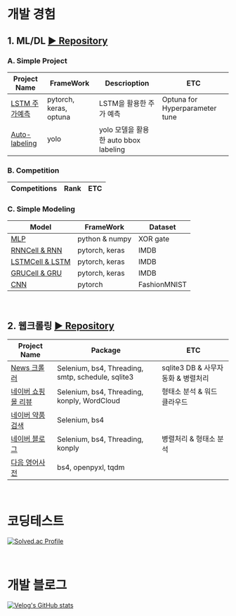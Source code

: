 # 개발 경험

## 1. ML/DL  [▶ Repository](https://github.com/Xenrose/my_project)
### A. Simple Project
|Project Name|FrameWork|Descrioption|ETC|
|--|--|--|--|
|[LSTM 주가예측](https://github.com/Xenrose/my_project/tree/main/LSTM_stock_price_prediction)|pytorch, keras, optuna|LSTM을 활용한 주가 예측|Optuna for Hyperparameter tune|
|[Auto-labeling](https://github.com/Xenrose/my_project/tree/main/auto-labeling)|yolo|yolo 모델을 활용한 auto bbox labeling||

### B. Competition  
|Competitions|Rank|ETC|
|--|--|--|

### C. Simple Modeling  
|Model|FrameWork|Dataset|
|--|--|--|
|[MLP](https://github.com/Xenrose/my_project/tree/main/Simple-model/MLP_XOR)  |python & numpy |XOR gate|
|[RNNCell & RNN](https://github.com/Xenrose/my_project/tree/main/Simple-model/RNN)|pytorch, keras|IMDB|
|[LSTMCell & LSTM](https://github.com/Xenrose/my_project/blob/main/Simple-model/LSTM)|pytorch, keras|IMDB|
|[GRUCell & GRU](https://github.com/Xenrose/my_project/blob/main/Simple-model/GRU)  |pytorch, keras|IMDB|
|[CNN](https://github.com/Xenrose/my_project/blob/main/Simple-model/CNN)  |pytorch|FashionMNIST| 

<br>



## 2. 웹크롤링 [▶ Repository](https://github.com/Xenrose/web-crawling)
|Project Name|Package|ETC|
|--|--|--|
|[News 크롤러](https://github.com/Xenrose/web-crawling/tree/main/new_crawler)|Selenium, bs4, Threading, smtp, schedule, sqlite3|sqlite3 DB & 사무자동화 & 병렬처리
|[네이버 쇼핑몰 리뷰](https://github.com/Xenrose/web-crawling/tree/main/naver_shopping_review) |Selenium, bs4, Threading, konply, WordCloud| 형태소 분석 & 워드 클라우드
|[네이버 약품 검색](https://github.com/Xenrose/web-crawling/tree/main/naver_pill_crawling)  |Selenium, bs4
|[네이버 블로그](https://github.com/Xenrose/web-crawling/tree/main/naver_blog_crawler)  |Selenium, bs4, Threading, konply | 병렬처리 & 형태소 분석
|[다음 영어사전](https://github.com/Xenrose/web-crawling/tree/main/phonetic_alphabet)  |bs4, openpyxl, tqdm

<br>





# 코딩테스트
[![Solved.ac Profile](http://mazassumnida.wtf/api/v2/generate_badge?boj=penrose)](https://solved.ac/penrose/)

<br>

# 개발 블로그
[![Velog's GitHub stats](https://velog-readme-stats.vercel.app/api?name=xenrose)](https://velog.io/@xenrose)

